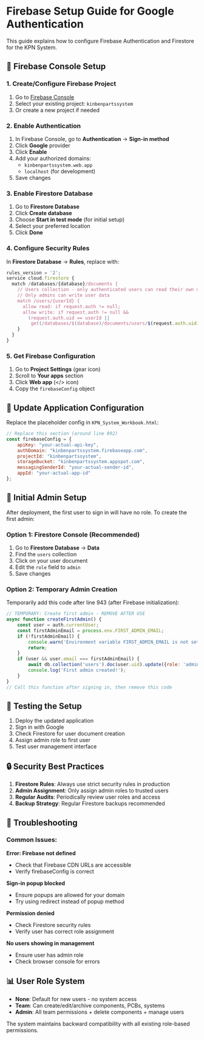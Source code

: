 # Firebase Setup Guide for Google Authentication

This guide explains how to configure Firebase Authentication and Firestore for the KPN System.

## 🔧 Firebase Console Setup

### 1. Create/Configure Firebase Project

1. Go to [Firebase Console](https://console.firebase.google.com/)
2. Select your existing project: `kinbenpartssystem`
3. Or create a new project if needed

### 2. Enable Authentication

1. In Firebase Console, go to **Authentication** → **Sign-in method**
2. Click **Google** provider
3. Click **Enable**
4. Add your authorized domains:
   - `kinbenpartssystem.web.app`
   - `localhost` (for development)
5. Save changes

### 3. Enable Firestore Database

1. Go to **Firestore Database**
2. Click **Create database**
3. Choose **Start in test mode** (for initial setup)
4. Select your preferred location
5. Click **Done**

### 4. Configure Security Rules

In **Firestore Database** → **Rules**, replace with:

```javascript
rules_version = '2';
service cloud.firestore {
  match /databases/{database}/documents {
    // Users collection - only authenticated users can read their own data
    // Only admins can write user data
    match /users/{userId} {
      allow read: if request.auth != null;
      allow write: if request.auth != null && 
        (request.auth.uid == userId || 
         get(/databases/$(database)/documents/users/$(request.auth.uid)).data.role == 'admin');
    }
  }
}
```

### 5. Get Firebase Configuration

1. Go to **Project Settings** (gear icon)
2. Scroll to **Your apps** section
3. Click **Web app** (</> icon)
4. Copy the `firebaseConfig` object

## 🔑 Update Application Configuration

Replace the placeholder config in `KPN_System_Workbook.html`:

```javascript
// Replace this section (around line 892)
const firebaseConfig = {
    apiKey: "your-actual-api-key",
    authDomain: "kinbenpartssystem.firebaseapp.com",
    projectId: "kinbenpartssystem",
    storageBucket: "kinbenpartssystem.appspot.com",
    messagingSenderId: "your-actual-sender-id",
    appId: "your-actual-app-id"
};
```

## 👥 Initial Admin Setup

After deployment, the first user to sign in will have no role. To create the first admin:

### Option 1: Firestore Console (Recommended)

1. Go to **Firestore Database** → **Data**
2. Find the `users` collection
3. Click on your user document
4. Edit the `role` field to `admin`
5. Save changes

### Option 2: Temporary Admin Creation

Temporarily add this code after line 943 (after Firebase initialization):

```javascript
// TEMPORARY: Create first admin - REMOVE AFTER USE
async function createFirstAdmin() {
    const user = auth.currentUser;
    const firstAdminEmail = process.env.FIRST_ADMIN_EMAIL;
    if (!firstAdminEmail) {
        console.warn('Environment variable FIRST_ADMIN_EMAIL is not set. Admin creation skipped.');
        return;
    }
    if (user && user.email === firstAdminEmail) {
        await db.collection('users').doc(user.uid).update({role: 'admin'});
        console.log('First admin created!');
    }
}
// Call this function after signing in, then remove this code
```

## 🚀 Testing the Setup

1. Deploy the updated application
2. Sign in with Google
3. Check Firestore for user document creation
4. Assign admin role to first user
5. Test user management interface

## 🔒 Security Best Practices

1. **Firestore Rules**: Always use strict security rules in production
2. **Admin Assignment**: Only assign admin roles to trusted users
3. **Regular Audits**: Periodically review user roles and access
4. **Backup Strategy**: Regular Firestore backups recommended

## 🐛 Troubleshooting

### Common Issues:

**Error: Firebase not defined**
- Check that Firebase CDN URLs are accessible
- Verify firebaseConfig is correct

**Sign-in popup blocked**
- Ensure popups are allowed for your domain
- Try using redirect instead of popup method

**Permission denied**
- Check Firestore security rules
- Verify user has correct role assignment

**No users showing in management**
- Ensure user has admin role
- Check browser console for errors

## 📊 User Role System

- **None**: Default for new users - no system access
- **Team**: Can create/edit/archive components, PCBs, systems  
- **Admin**: All team permissions + delete components + manage users

The system maintains backward compatibility with all existing role-based permissions.